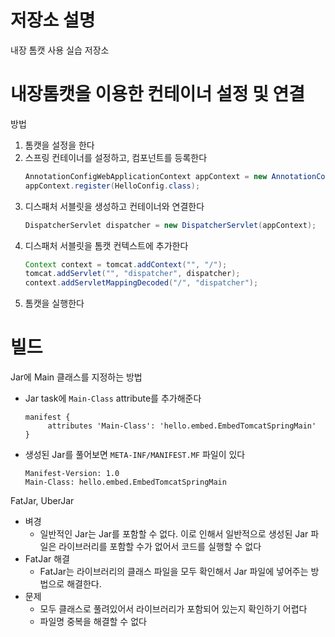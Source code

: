 # 저장소 설명
내장 톰캣 사용 실습 저장소

# 내장톰캣을 이용한 컨테이너 설정 및 연결
방법
1. 톰캣을 설정을 한다
2. 스프링 컨테이너를 설정하고, 컴포넌트를 등록한다
   ```java
   AnnotationConfigWebApplicationContext appContext = new AnnotationConfigWebApplicationContext();
   appContext.register(HelloConfig.class);
   ```
3. 디스패처 서블릿을 생성하고 컨테이너와 연결한다
   ```java
   DispatcherServlet dispatcher = new DispatcherServlet(appContext);
   ```
4. 디스패처 서블릿을 톰캣 컨텍스트에 추가한다
   ```java
   Context context = tomcat.addContext("", "/");
   tomcat.addServlet("", "dispatcher", dispatcher);
   context.addServletMappingDecoded("/", "dispatcher");
   ```
5. 톰캣을 실행한다

# 빌드
Jar에 Main 클래스를 지정하는 방법
- Jar task에 `Main-Class` attribute를 추가해준다
   ```
   manifest {
        attributes 'Main-Class': 'hello.embed.EmbedTomcatSpringMain'
   }
   ```
- 생성된 Jar를 풀어보면 `META-INF/MANIFEST.MF` 파일이 있다
   ```
   Manifest-Version: 1.0
   Main-Class: hello.embed.EmbedTomcatSpringMain
   ```

FatJar, UberJar
- 벼경
   - 일반적인 Jar는 Jar를 포함할 수 없다. 이로 인해서 일반적으로 생성된 Jar 파일은 라이브러리를 포함할 수가 없어서 코드를 실행할 수 없다
- FatJar 해결
   - FatJar는 라이브러리의 클래스 파일을 모두 확인해서 Jar 파일에 넣어주는 방법으로 해결한다.
- 문제
   - 모두 클래스로 풀려있어서 라이브러리가 포함되어 있는지 확인하기 어렵다
   - 파일명 중복을 해결할 수 없다